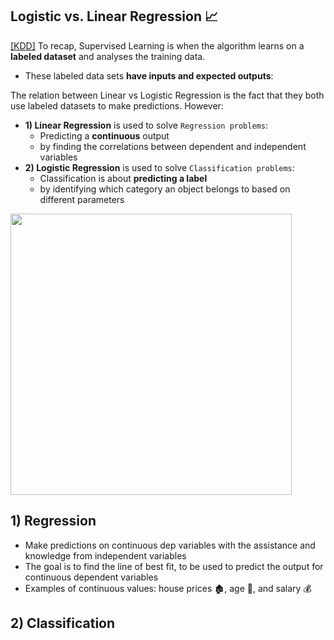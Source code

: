 ## Logistic vs. Linear Regression 📈
[[KDD]](https://www.kdnuggets.com/2022/03/linear-logistic-regression-succinct-explanation.html#:~:text=Linear%20Regression%20and%20Logistic%20Regression,used%20to%20solve%20Classification%20problems.) To recap, Supervised Learning is when the algorithm learns on a **labeled dataset** and analyses the training data. 
- These labeled data sets **have inputs and expected outputs**:

The relation between Linear vs Logistic Regression is the fact that they both use labeled datasets to make predictions. However:
- **1) Linear Regression** is used to solve `Regression problems`:
  - Predicting a **continuous** output
  - by finding the correlations between dependent and independent variables 
- **2) Logistic Regression** is used to solve `Classification problems`:
  - Classification is about **predicting a label**
  - by identifying which category an object belongs to based on different parameters 

<img width="450" src="https://github.com/krystinli/Legoland/assets/33378140/eb554f29-a8f9-4c03-b8e2-fa96931238ef" />

## 1) Regression
- Make predictions on continuous dep variables with the assistance and knowledge from independent variables
- The goal is to find the line of best fit, to be used to predict the output for continuous dependent variables
- Examples of continuous values: house prices 🏚️, age 👵, and salary 💰

## 2) Classification
